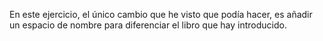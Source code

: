 En este ejercicio, el único cambio que he visto que podía hacer, es añadir un espacio de nombre para diferenciar el libro que hay introducido.